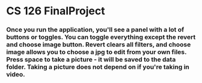 # CS 126 FinalProject
### Once you run the application, you'll see a panel with a lot of buttons or toggles.  You can toggle everything except the revert and choose image button.  Revert clears all filters, and choose image allows you to choose a jpg to edit from your own files.  Press space to take a picture - it will be saved to the data folder.  Taking a picture does not depend on if you're taking in video.
